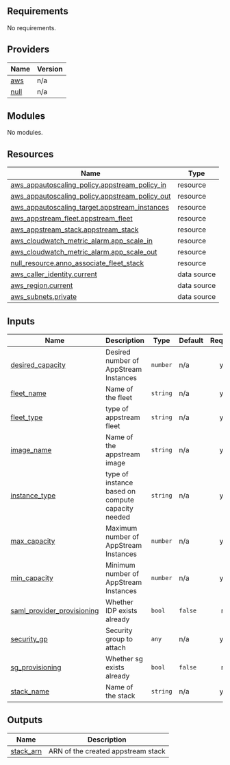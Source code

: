 <!-- BEGIN_TF_DOCS -->
## Requirements

No requirements.

## Providers

| Name | Version |
|------|---------|
| <a name="provider_aws"></a> [aws](#provider\_aws) | n/a |
| <a name="provider_null"></a> [null](#provider\_null) | n/a |

## Modules

No modules.

## Resources

| Name | Type |
|------|------|
| [aws_appautoscaling_policy.appstream_policy_in](https://registry.terraform.io/providers/hashicorp/aws/latest/docs/resources/appautoscaling_policy) | resource |
| [aws_appautoscaling_policy.appstream_policy_out](https://registry.terraform.io/providers/hashicorp/aws/latest/docs/resources/appautoscaling_policy) | resource |
| [aws_appautoscaling_target.appstream_instances](https://registry.terraform.io/providers/hashicorp/aws/latest/docs/resources/appautoscaling_target) | resource |
| [aws_appstream_fleet.appstream_fleet](https://registry.terraform.io/providers/hashicorp/aws/latest/docs/resources/appstream_fleet) | resource |
| [aws_appstream_stack.appstream_stack](https://registry.terraform.io/providers/hashicorp/aws/latest/docs/resources/appstream_stack) | resource |
| [aws_cloudwatch_metric_alarm.app_scale_in](https://registry.terraform.io/providers/hashicorp/aws/latest/docs/resources/cloudwatch_metric_alarm) | resource |
| [aws_cloudwatch_metric_alarm.app_scale_out](https://registry.terraform.io/providers/hashicorp/aws/latest/docs/resources/cloudwatch_metric_alarm) | resource |
| [null_resource.anno_associate_fleet_stack](https://registry.terraform.io/providers/hashicorp/null/latest/docs/resources/resource) | resource |
| [aws_caller_identity.current](https://registry.terraform.io/providers/hashicorp/aws/latest/docs/data-sources/caller_identity) | data source |
| [aws_region.current](https://registry.terraform.io/providers/hashicorp/aws/latest/docs/data-sources/region) | data source |
| [aws_subnets.private](https://registry.terraform.io/providers/hashicorp/aws/latest/docs/data-sources/subnets) | data source |

## Inputs

| Name | Description | Type | Default | Required |
|------|-------------|------|---------|:--------:|
| <a name="input_desired_capacity"></a> [desired\_capacity](#input\_desired\_capacity) | Desired number of AppStream Instances | `number` | n/a | yes |
| <a name="input_fleet_name"></a> [fleet\_name](#input\_fleet\_name) | Name of the fleet | `string` | n/a | yes |
| <a name="input_fleet_type"></a> [fleet\_type](#input\_fleet\_type) | type of appstream fleet | `string` | n/a | yes |
| <a name="input_image_name"></a> [image\_name](#input\_image\_name) | Name of the appstream image | `string` | n/a | yes |
| <a name="input_instance_type"></a> [instance\_type](#input\_instance\_type) | type of instance based on compute capacity needed | `string` | n/a | yes |
| <a name="input_max_capacity"></a> [max\_capacity](#input\_max\_capacity) | Maximum number of AppStream Instances | `number` | n/a | yes |
| <a name="input_min_capacity"></a> [min\_capacity](#input\_min\_capacity) | Minimum number of AppStream Instances | `number` | n/a | yes |
| <a name="input_saml_provider_provisioning"></a> [saml\_provider\_provisioning](#input\_saml\_provider\_provisioning) | Whether IDP exists already | `bool` | `false` | no |
| <a name="input_security_gp"></a> [security\_gp](#input\_security\_gp) | Security group to attach | `any` | n/a | yes |
| <a name="input_sg_provisioning"></a> [sg\_provisioning](#input\_sg\_provisioning) | Whether sg exists already | `bool` | `false` | no |
| <a name="input_stack_name"></a> [stack\_name](#input\_stack\_name) | Name of the stack | `string` | n/a | yes |

## Outputs

| Name | Description |
|------|-------------|
| <a name="output_stack_arn"></a> [stack\_arn](#output\_stack\_arn) | ARN of the created appstream stack |
<!-- END_TF_DOCS -->
